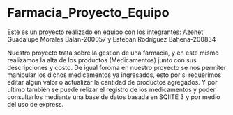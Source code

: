 # Farmacia_Proyecto_Equipo
Este es un proyecto realizado en equipo con los integrantes: Azenet Guadalupe Morales Balan-200057 y Esteban Rodríguez Bahena-200834


Nuestro proyecto trata sobre la gestion de una farmacia, y en este mismo realizamos la alta de los productos (Medicamentos) junto con sus descripciones y costo.
De igual foroma en nuestro proyecto se nos permiter manipular los dichos medicamentos ya ingresados, esto por si requerimos editar algun valor o actualizar la cantidad de productos agregados.
Y por ultimo también se puede relizar el registro de los medicamentos y poder consultarlos mediante una base de datos basada en SQlITE 3 y por medio del uso de express.
